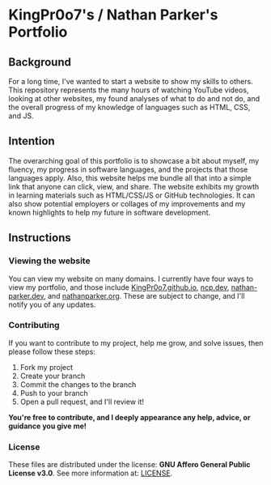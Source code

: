 # KingPr0o7's / Nathan Parker's Portfolio

## Background
For a long time, I've wanted to start a website to show my skills to others. This repository represents the many hours of watching YouTube videos, looking at other websites, my found analyses of what to do and not do, and the overall progress of my knowledge of languages such as HTML, CSS, and JS. 

## Intention
The overarching goal of this portfolio is to showcase a bit about myself, my fluency, my progress in software languages, and the projects that those languages apply. Also, this website helps me bundle all that into a simple link that anyone can click, view, and share. The website exhibits my growth in learning materials such as HTML/CSS/JS or GitHub technologies. It can also show potential employers or collages of my improvements and my known highlights to help my future in software development. 

## Instructions
### Viewing the website
You can view my website on many domains. I currently have four ways to view my portfolio, and those include [KingPr0o7.github.io](https://KingPr0o7.github.io), [ncp.dev](https://ncp.dev), [nathan-parker.dev](https://nathan-parker.dev), and [nathanparker.org](https://nathanparker.org). These are subject to change, and I'll notify you of any updates.

### Contributing
If you want to contribute to my project, help me grow, and solve issues, then please follow these steps:
1. Fork my project
2. Create your branch
3. Commit the changes to the branch
4. Push to your branch
5. Open a pull request, and I'll review it!

__You're free to contribute, and I deeply appearance any help, advice, or guidance you give me!__

### License 
These files are distributed under the license: __GNU Affero General Public License v3.0__. See more information at: [LICENSE](https://github.com/KingPr0o7/KingPr0o7.github.io/blob/main/LICENSE).
